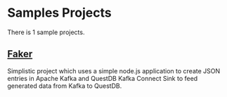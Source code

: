 # Samples Projects

There is 1 sample projects.
## [Faker](faker)
Simplistic project which uses a simple node.js application to create JSON entries in Apache Kafka and QuestDB Kafka Connect Sink to feed generated data from Kafka to QuestDB.